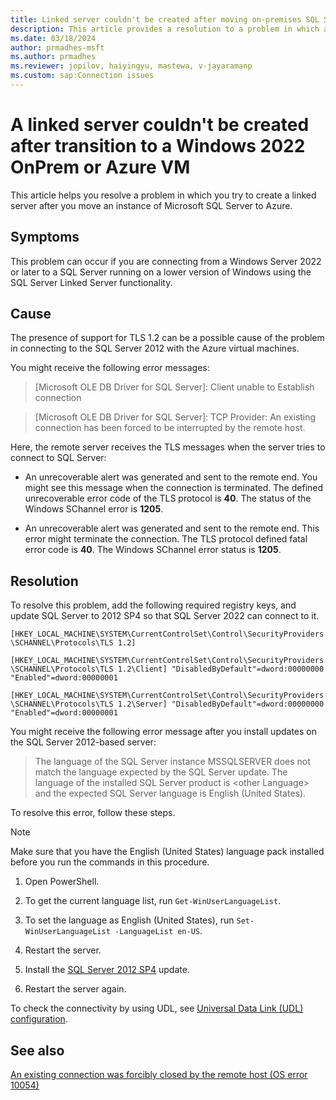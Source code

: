 ```yaml
---
title: Linked server couldn't be created after moving on-premises SQL Server to Azure
description: This article provides a resolution to a problem in which a linked server can't be created after you migrate on-premises SQL Server to Azure.
ms.date: 03/18/2024
author: prmadhes-msft
ms.author: prmadhes
ms.reviewer: jopilov, haiyingyu, mastewa, v-jayaramanp
ms.custom: sap:Connection issues
---
```


# A linked server couldn't be created after transition to a Windows 2022 OnPrem or Azure VM

This article helps you resolve a problem in which you try to create a linked server after you move an instance of Microsoft SQL Server to Azure.

## Symptoms

This problem can occur if you are connecting from a Windows Server 2022 or later to a SQL Server running on a lower version of Windows using the SQL Server Linked Server functionality.

## Cause

The presence of support for TLS 1.2 can be a possible cause of the problem in connecting to the SQL Server 2012 with the Azure virtual machines.

You might receive the following error messages:

> [Microsoft OLE DB Driver for SQL Server]: Client unable to Establish connection

> [Microsoft OLE DB Driver for SQL Server]: TCP Provider: An existing connection has been forced to be interrupted by the remote host.

Here, the remote server receives the TLS messages when the server tries to connect to SQL Server:

- An unrecoverable alert was generated and sent to the remote end. You might see this message when the connection is terminated. The defined unrecoverable error code of the TLS protocol is **40**. The status of the Windows SChannel error is **1205**.

- An unrecoverable alert was generated and sent to the remote end. This error might terminate the connection. The TLS protocol defined fatal error code is **40**. The Windows SChannel error status is **1205**.

## Resolution

To resolve this problem, add the following required registry keys, and update SQL Server to 2012 SP4 so that SQL Server 2022 can connect to it.

`[HKEY_LOCAL_MACHINE\SYSTEM\CurrentControlSet\Control\SecurityProviders\SCHANNEL\Protocols\TLS 1.2]`

`[HKEY_LOCAL_MACHINE\SYSTEM\CurrentControlSet\Control\SecurityProviders\SCHANNEL\Protocols\TLS 1.2\Client] "DisabledByDefault"=dword:00000000 "Enabled"=dword:00000001`

`[HKEY_LOCAL_MACHINE\SYSTEM\CurrentControlSet\Control\SecurityProviders\SCHANNEL\Protocols\TLS 1.2\Server] "DisabledByDefault"=dword:00000000 "Enabled"=dword:00000001`

You might receive the following error message after you install updates on the SQL Server 2012-based server:

> The language of the SQL Server instance MSSQLSERVER does not match the language expected by the SQL Server update. The language of the installed SQL Server product is \<other Language\> and the expected SQL Server language is English (United States).

To resolve this error, follow these steps.

  > [!NOTE]
  > Make sure that you have the English (United States) language pack installed before you run the commands in this procedure.

1. Open PowerShell.

1. To get the current language list, run `Get-WinUserLanguageList`.

1. To set the language as English (United States), run `Set-WinUserLanguageList -LanguageList en-US`.

1. Restart the server.

1. Install the [SQL Server 2012 SP4](https://www.microsoft.com/es-es/download/details.aspx?id=56040) update.

1. Restart the server again.

To check the connectivity by using UDL, see [Universal Data Link (UDL) configuration](/sql/connect/oledb/help-topics/data-link-pages).

## See also

[An existing connection was forcibly closed by the remote host (OS error 10054)](tls-exist-connection-closed.md)

